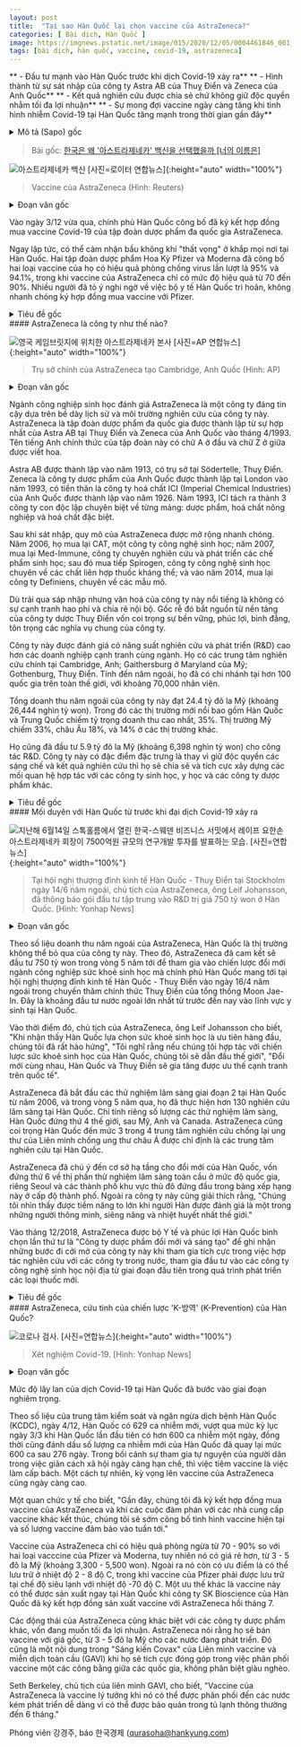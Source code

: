 ```yaml
---
layout: post
title:  "Tại sao Hàn Quốc lại chọn vaccine của AstraZeneca?"
categories: [ Bài dịch, Hàn Quốc ]
image: https://imgnews.pstatic.net/image/015/2020/12/05/0004461846_001_20201205115958314.jpg
tags: [bài dịch, hàn quốc, vaccine, covid-19, astrazeneca]
---
```


** - Đầu tư mạnh vào Hàn Quốc trước khi dịch Covid-19 xảy ra**
** - Hình thành từ sự sát nhập của công ty Astra AB của Thuỵ Điển và Zeneca của Anh Quốc**
** - Kết quả nghiên cứu được chia sẻ chứ không giữ độc quyền nhằm tối đa lợi nhuận**
** - Sự mong đợi vaccine ngày càng tăng khi tình hình nhiễm Covid-19 tại Hàn Quốc tăng mạnh trong thời gian gần đây**

<details>
  <summary>Mô tả (Sapo) gốc</summary>
  <p>강경주의 너의이름은 (45)</p>
  <p>코로나 전부터 한국에 집중투자</p>
  <p>스웨덴 아스트라AB와 영국 제네카 합병해 탄생</p>
  <p>연구 결과 독점하기보다 공유하며 지속가능성 꾀해</p>
  <p>최근 한국 코로나 폭증 상황에서 기대감 커져</p>
</details>

> Bài gốc: [한국은 왜 '아스트라제네카' 백신을 선택했을까 [너의 이름은]](https://n.news.naver.com/article/015/0004461846)

![아스트라제네카 백신 [사진=로이터 연합뉴스]](https://imgnews.pstatic.net/image/015/2020/12/05/0004461846_001_20201205115958314.jpg){:height="auto" width="100%"}
> Vaccine của AstraZeneca (Hình: Reuters)

<details>
  <summary>Đoạn văn gốc</summary>
  <p>정부가 지난 3일 코로나19(신종 코로나바이러스 감염증) 백신 개발사인 다국적 업체 아스트라제네카와 백신 계약 체결을 완료했다고 밝혔다.</p>
  <p>"아쉽다"는 여론이 곳곳에서 감지됐다. 미국 제약사 화이자와 모더나가 개발한 백신의 예방 효과가 각각 95%과 94.1%에 달하는 데 반해 아스트라제네카 백신의 효과는 70~90%에 그친다는 점이 이유다. 화이자와 계약을 서두르지 않은 정부 보건행정에 의구심을 나타내는 반응도 적지 않다.</p>
</details>

Vào ngày 3/12 vừa qua, chính phủ Hàn Quốc công bố đã ký kết hợp đồng mua vaccine Covid-19 của tập đoàn dược phẩm đa quốc gia AstraZeneca.

Ngay lập tức, có thể cảm nhận bầu không khí "thất vọng" ở khắp mọi nơi tại Hàn Quốc. Hai tập đoàn dược phẩm Hoa Kỳ Pfizer và Moderna đã công bố hai loại vaccine của họ có hiệu quả phòng chống virus lần lượt là 95% và 94.1%, trong khi vaccine của AstraZeneca chỉ có mức độ hiệu quả từ 70 đến 90%. Nhiều người đã tỏ ý nghi ngờ về việc bộ y tế Hàn Quốc trì hoãn, không nhanh chóng ký hợp đồng mua vaccine với Pfizer.

<details>
  <summary>Tiêu đề gốc</summary>
  <p>아스트라제네카는 어떤 회사?</p>
</details>
#### AstraZeneca là công ty như thế nào?

![영국 케임브릿지에 위치한 아스트라제네카 본사 [사진=AP 연합뉴스]](https://imgnews.pstatic.net/image/015/2020/12/05/0004461846_002_20201205115958348.jpg){:height="auto" width="100%"}
> Trụ sở chính của AstraZeneca tạo Cambridge, Anh Quốc (Hình: AP)

<details>
  <summary>Đoạn văn gốc</summary>
  <p>바이오 업계는 아스트라제네카의 역사와 연구 풍토를 볼 때 신뢰할 만한 회사로 평가한다. 이 회사는 스웨덴 아스트라AB(Astra AB)와 영국의 제네카(Zeneca)가 1999년 4월 합병해 탄생한 다국적 제약회사다. 공식 영문명 역시 맨 처음 'A'와 함께 중간의 'Z'에도 대문자로 표기한다.</p>
  <p>아스트라AB는 1913년 설립돼 스웨덴 쇠데르텔리에에 본사를 뒀던 제약사, 제네카는 1993년 만들어져 런던에 본사를 뒀던 제약사였다. 제네카는 1926년 설립된 영국의 화학회사 ICI(Imperial Chemical Industries)가 1993년 제약·농화학·특수화학 사업을 분할해 독립된 회사로 설립하면서 붙인 이름이다.</p>
  <p>아스트라제네카는 합병 이후 공격적으로 몸집을 불렸다. 2006년 생명공학회사 CAT, 2007년 생물의약품 연구개발 회사 메드이뮨, 2013년 항체약물접합체 개발전문 생명공학회사 스피로젠, 2014년 조직 샘플 전문회사 디피니언즈 등을 잇따라 인수했다.</p>
  <p>합병을 거치면서도 내부적으로 소모적 경쟁과 분열을 겪지 않는 문화로 유명하다. 뿌리가 지속가능성과 복지, 평등을 중시하는 스웨덴 제약사였던 만큼 공공 의무를 중시하는 분위기도 있다.</p>
  <p>동종업계 경쟁 기업보다 R&D(연구개발) 생산성이 높다고 평가받는다. 영국 케임브리지, 미국 메릴랜드주 게이더스버그, 스웨덴 예테보리 등에 주요 연구개발센터를 가지고 있다. 지난해 기준 전 세계 100여 개국에 지사를 뒀으며 전체 임원 수는 약 7만명에 이른다.</p>
  <p>지난해 기준 총매출은 약 244억 달러(한화 약 26조4447억원)다. 매출 비중이 가장 큰 지역은 한국과 중국을 포함한 '성장시장'(emerging market)이었다. 매출 비중은 성장시장 35%, 미국 33%, 유럽 18%, 그 외 14%에 이르렀다.</p>
  <p>R&D에는 2018년 기준 59억 달러(6조3985억원) 가량을 투자했다. R&D 결과를 독점하고 특허화해 이윤 극대화를 꾀하기보다 이를 적극 공개하면서 바이오 벤처, 의대, 타 제약 기업 등과 다양한 파트너십을 구축하는 특징을 가졌다.</p>
</details>

Ngành công nghiệp sinh học đánh giá AstraZeneca là một công ty đáng tin cậy dựa trên bề dày lịch sử và môi trường nghiên cứu của công ty này. AstraZeneca là tập đoàn dược phẩm đa quốc gia được thành lập từ sự hợp nhất của Astra AB tại Thuỵ Điển và Zeneca của Anh Quốc vào tháng 4/1993. Tên tiếng Anh chính thức của tập đoàn này có chữ A ở đầu và chữ Z ở giữa được viết hoa.

Astra AB được thành lập vào năm 1913, có trụ sở tại Södertelle, Thuỵ Điển. Zeneca là công ty dược phẩm của Anh Quốc được thành lập tại London vào năm 1993, có tiền thân là công ty hoá chất ICI (Imperial Chemical Industries) của Anh Quốc được thành lập vào năm 1926. Năm 1993, ICI tách ra thành 3 công ty con độc lập chuyên biệt về từng mảng: dược phẩm, hoá chất nông nghiệp và hoá chất đặc biệt.

Sau khi sát nhập, quy mô của AstraZeneca được mở rộng nhanh chóng. Năm 2006, họ mua lại CAT, một công ty công nghệ sinh học; năm 2007, mua lại Med-Immune, công ty chuyên nghiên cứu và phát triển các chế phẩm sinh học; sau đó mua tiếp Spirogen, công ty công nghệ sinh học chuyên về các chất liên hợp thuốc kháng thể; và vào năm 2014, mua lại công ty Definiens, chuyên về các mẫu mô.

Dù trải qua sáp nhập nhưng văn hoá của công ty này nổi tiếng là không có sự cạnh tranh hao phí và chia rẽ nội bộ. Gốc rễ đó bắt nguồn từ nền tảng của công ty dược Thuỵ Điển vốn coi trọng sự bền vững, phúc lợi, bình đẳng, tôn trọng các nghĩa vụ chung của công ty.

Công ty này được đánh giá có năng suất nghiên cứu và phát triển (R&D) cao hơn các doanh nghiệp cạnh tranh cùng ngành. Họ có các trung tâm nghiên cứu chính tại Cambridge, Anh; Gaithersburg ở Maryland của Mỹ; Gothenburg, Thuỵ Điển. Tính đến năm ngoái, họ đã có chi nhánh tại hơn 100 quốc gia trên toàn thế giới, với khoảng 70,000 nhân viên.

Tổng doanh thu năm ngoái của công ty này đạt 24.4 tỷ đô la Mỹ (khoảng 26,444 nghìn tỷ won). Trong đó các thị trường mới nổi bao gồm Hàn Quốc và Trung Quốc chiếm tỷ trọng doanh thu cao nhất, 35%. Thị trường Mỹ chiếm 33%, châu Âu 18%, và 14% ở các thị trường khác.

Họ cũng đã đầu tư 5.9 tỷ đô la Mỹ (khoảng 6,398 nghìn tỷ won) cho công tác R&D. Công ty này có đặc điểm đặc trưng là thay vì giữ độc quyền các sáng chế và kết quả nghiên cứu thì họ sẽ chia sẽ và tích cực xây dựng các mối quan hệ hợp tác với các công ty sinh học, y học và các công ty dược phẩm khác.

<details>
  <summary>Tiêu đề gốc</summary>
  <p>코로나 이전부터 한국과 인연이 있었다</p>
</details>
#### Mối duyên với Hàn Quốc từ trước khi đại dịch Covid-19 xảy ra

![지난해 6월14일 스톡홀름에서 열린 한국-스웨덴 비즈니스 서밋에서 레이프 요한손 아스트라제네카 회장이 7500억원 규모의 연구개발 투자를 발표하는 모습. [사진=연합뉴스]](https://imgnews.pstatic.net/image/015/2020/12/05/0004461846_003_20201205115958384.jpg){:height="auto" width="100%"}
> Tại hội nghị thượng đỉnh kinh tế Hàn Quốc - Thuỵ Điển tại Stockholm ngày 14/6 năm ngoái, chủ tịch của AstraZeneca, ông Leif Johansson, đã thông báo gói đầu tư tập trung vào R&D trị giá 750 tỷ won ở Hàn Quốc. [Hình: Yonhap News]

<details>
  <summary>Đoạn văn gốc</summary>
  <p>지난해 매출을 보면 알 수 있듯 아스트라제네카에 한국은 무시할 수 없는 시장이다. 일례로 아스트라제네카는 문재인 대통령이 스웨덴을 국빈 방문한 지난해 6월14일 스톡홀름에서 열린 '한국-스웨덴 비즈니스 서밋'에서 우리 정부의 바이오헬스 산업 혁신 전략에 동참한다는 취지로 향후 5년간 7500억원을 투자하겠다고 약속했다. 외국인의 바이오메디컬 분야 투자 중 역대 최대 규모였다.</p>
  <p>당시 레이프 요한손 아스트라제네카 회장은 "우리는 한국이 바이오헬스를 우선 투자 산업으로 꼽았을 때 굉장히 열정적이라고 받아들였다"면서 "우리가 한국의 바이오헬스 전략과 협력하면 전 세계를 선도할 수 있다고 생각했다. 한국과 스웨덴은 함께 혁신을 하면서 더 경쟁력을 갖출 것"이라고 말했다.</p>
  <p>아스트라제네카는 2006년 한국에서 다국가 2상 임상시험을 시작했고 최근 5년간 국내에서 130여 개의 임상 연구를 진행했다. 임상 횟수만 놓고 보면 미국과 영국, 캐나다에 이어 한국이 네 번째다. 아스트라제네카의 아시아 지역 4곳 항암 연구개발 협력센터(Oncology Alliance Centre) 중 3곳을 한국 연구센터로 지정할 정도로 한국을 중시한다.</p>
  <p>아스트라제네카는 한국이 글로벌 임상시험 점유율 순위 상위권(6위)인 데다 서울과 수도권이 도시별 순위에서 세계 1위라는 혁신 인프라에 주목했다. 또 "한국인들이 전 세계에서 가장 똑똑하고 부지런하며 열정적인 국민 중 하나라고 평가하며 큰 잠재력을 봤다"고 설명했다.</p>
  <p>그러면서 아스트라제네카는 신약개발 초기 단계부터 국내 기업과 공동 연구를 진행하고 바이오텍 벤처기업에 공동투자를 하는 등 적극적 오픈이노베이션 행보를 인정받아 2018년 12월 보건복지부가 인증하는 '제4차 혁신형 제약기업'으로도 선정됐다.</p>
</details>

Theo số liệu doanh thu năm ngoái của AstraZeneca, Hàn Quốc là thị trường không thể bỏ qua của công ty này. Theo đó, AstraZeneca đã cam kết sẽ đầu tư 750 tỷ won trong vòng 5 năm tới để tham gia vào chiến lược đổi mới ngành công nghiệp sức khoẻ sinh học mà chính phủ Hàn Quốc mang tới tại hội nghị thượng đỉnh kinh tế Hàn Quốc - Thuỵ Điển vào ngày 16/4 năm ngoái trong chuyến thăm chính thức Thuỵ Điển của tổng thống Moon Jae-In. Đây là khoảng đầu tư nước ngoài lớn nhất từ trước đến nay vào lĩnh vực y sinh tại Hàn Quốc.

Vào thời điểm đó, chủ tịch của AstraZeneca, ông Leif Johansson cho biết, "Khi nhận thấy Hàn Quốc lựa chọn sức khoẻ sinh học là ưu tiên hàng đầu, chúng tôi đã rất hào hứng", "Tôi nghĩ rằng nếu chúng tôi hợp tác với chiến lược sức khoẻ sinh học của Hàn Quốc, chúng tôi sẽ dẫn đầu thế giới", "Đổi mới cùng nhau, Hàn Quốc và Thuỵ Điển sẽ gia tăng được ưu thế cạnh tranh trên quốc tế".

AstraZeneca đã bắt đầu các thử nghiệm lâm sàng giai đoạn 2 tại Hàn Quốc từ năm 2006, và trong vòng 5 năm qua, họ đã thực hiện hơn 130 nghiên cứu lâm sàng tại Hàn Quốc. Chỉ tính riêng số lượng các thử nghiệm lâm sàng, Hàn Quốc đứng thứ 4 thế giới, sau Mỹ, Anh và Canada. AstraZeneca cũng coi trọng Hàn Quốc đến mức 3 trong 4 trung tâm nghiên cứu chống lại ung thư của Liên minh chống ung thư châu Á được chỉ định là các trung tâm nghiên cứu tại Hàn Quốc.

AstraZeneca đã chú ý đến cơ sở hạ tầng cho đổi mới của Hàn Quốc, vốn đứng thứ 6 về thị phần thử nghiệm lâm sàng toàn cầu ở mức độ quốc gia, riêng Seoul và các thành phố khu vực thủ đô đứng đầu trong bảng xếp hạng này ở cấp độ thành phố. Ngoài ra công ty này cũng giải thích rằng, "Chúng tôi nhìn thấy được tiềm năng to lớn khi người Hàn được đánh giá là một trong những người thông minh, siêng năng và nhiệt huyết nhất thế giới."

Vào tháng 12/2018, AstraZeneca được bộ Y tế và phúc lợi Hàn Quốc bình chọn lần thứ tư là "Công ty dược phẩm đổi mới và sáng tạo" để ghi nhận những bước đi cởi mở của công ty này khi tham gia tích cực trong việc hợp tác nghiên cứu với các công ty trong nước, tham gia đầu tư vào các công ty công nghệ sinh học nội địa từ giai đoạn đầu tiên trong quá trình phát triển các loại thuốc mới.

<details>
  <summary>Tiêu đề gốc</summary>
  <p>아스트라제네카, 위기의 'K-방역' 구세주 될까</p>
</details>
#### AstraZeneca, cứu tinh của chiến lược 'K-방역' (K-Prevention) của Hàn Quốc?

![코로나 검사. [사진=연합뉴스]](https://imgnews.pstatic.net/image/015/2020/12/05/0004461846_004_20201205115958415.jpg){:height="auto" width="100%"}
> Xét nghiệm Covid-19. [Hình: Yonhap News]

<details>
  <summary>Đoạn văn gốc</summary>
  <p>국내의 코로나19 확산은 심각한 국면으로 접어들었다.</p>
  <p>질병관리청 중앙방역대책본부는 지난 4일 일일 신규 확진자가 629명 발생했다고 알렸다. 올 3월3일 600명대를 기록한 이후 276일 만에 600명대로 회귀한 것이다. 사회적 거리두기와 국민들의 자발적 참여만으로 한계가 있다는 지적이 나오는 상황에서 백신 접종이 시급하다는 주장이 설득력을 얻고 있다. 자연스레 아스트라제네카 백신에 기대가 모인다.</p>
  <p>보건당국 관계자는 "최근 아스트라제네카와 백신 공급 계약서에 서명했으며 개별 백신 개발사들과의 협상이 조만간 마무리되면 내주께 전체 계약 현황과 확보 물량에 대해 발표할 계획"이라고 언급했다.</p>
  <p>아스트라제네카 백신은 화이자와 모더나 백신에 비해 예방 효과가 70~90%에 그치지만 가격이 3~5달러(약 3300~5500원)로 비교적 저렴하다. 또 영하 70도 이하의 초저온 '콜드 체인'을 통해 유통해야 하는 화이자와 비교할 때 2~8도에서 유통할 수 있다는 장점도 갖췄다. 지난 7월 SK바이오사이언스와 백신 위탁 생산 계약을 맺어 국내 제조가 가능하다는 것도 이점.</p>
  <p>아스트라제네카의 백신 행보는 이익을 강조하는 여타 제약사들과 차이점을 보인다. 아스트라제네카는 백신을 개발도상국에 생산 원가 수준인 3~5달러 수준으로 판매하겠다고 공개했다. 세계백신면역연합(GAVI)이 부국과 빈국 상관없이 공평한 백신을 배포하기 위해 세운 '코백스(Covax) 이니셔티브'에 적극 기여하겠다며 밝힌 내용이다.</p>
  <p>세스 버클리 GAVI 협회장은 "아스트라제네카 백신은 일반 냉장고로도 6개월까지 보관이 가능하기 때문에 열악한 개발도상국에 어려움 없이 배포가 가능한 이상적인 백신"이라고 평가했다.</p>
</details>

Mức độ lây lan của dịch Covid-19 tại Hàn Quốc đã bước vào giai đoạn nghiêm trọng.

Theo số liệu của trung tâm kiểm soát và ngăn ngừa dịch bệnh Hàn Quốc (KCDC), ngày 4/12, Hàn Quốc có 629 ca nhiễm mới, vượt qua mức kỷ lục ngày 3/3 khi Hàn Quốc lần đầu tiên có hơn 600 ca nhiễm một ngày, đồng thời cũng đánh dấu số lượng ca nhiễm mới của Hàn Quốc đã quay lại mức 600 ca sau 276 ngày. Trong bối cảnh sự tham gia tự nguyện của người dân trong việc giãn cách xã hội ngày càng hạn chế, thì việc tiêm vaccine là việc làm cấp bách. Một cách tự nhiên, kỳ vọng lên vaccine của AstraZeneca cũng ngày càng cao.

Một quan chức y tế cho biết, "Gần đây, chúng tôi đã ký kết hợp đồng mua vaccine của AstraZeneca và khi các cuộc đàm phán với các nhà cung cấp vaccine khác kết thúc, chúng tôi sẽ sớm công bố tình hình vaccine hiện tại và số lượng vaccine đảm bảo vào tuần tới."

Vaccine của AstraZeneca chỉ có hiệu quả phòng ngừa từ 70 - 90% so với hai loại vacccine của Pfizer và Moderna, tuy nhiên nó có giá rẻ hơn, từ 3 - 5 đô la Mỹ (khoảng 3,300 - 5,500 won). Ngoài ra nó còn có ưu điểm là có thể lưu trữ ở nhiệt độ 2 - 8 độ C, trong khi vaccine của Pfizer phải được lưu trữ tại chế độ siêu lạnh với nhiệt độ -70 độ C. Một ưu thế khác là vaccine này có thể được sản xuất ngay tại Hàn Quốc khi công ty SK Bioscience của Hàn Quốc đã ký kết hợp đồng sản xuất vaccine với AstraZeneca hồi tháng 7.

Các động thái của AstraZeneca cũng khác biệt với các công ty dược phẩm khác, vốn đang muốn tối đa lợi nhuận. AstraZeneca nói rằng họ sẽ bán vaccine với giá gốc, từ 3 - 5 đô la Mỹ cho các nước đang phát triển. Đó cũng là một nội dung trong "Sáng kiến Covax" của Liên minh vaccine và miễn dịch toàn cầu (GAVI) khi họ sẽ tích cực đóng góp trong việc phân phối vaccine một các công bằng giữa các quốc gia, không phân biệt giàu nghèo.

Seth Berkeley, chủ tịch của liên minh GAVI, cho biết, "Vaccine của AstraZeneca là vaccine lý tưởng khi nó có thể được phân phối đến các nước kém phát triển dễ dàng vì có thể được bảo quản trong tủ lạnh thông thường đến 6 tháng."

Phóng viên 강경주, báo 한국경제 (qurasoha@hankyung.com)